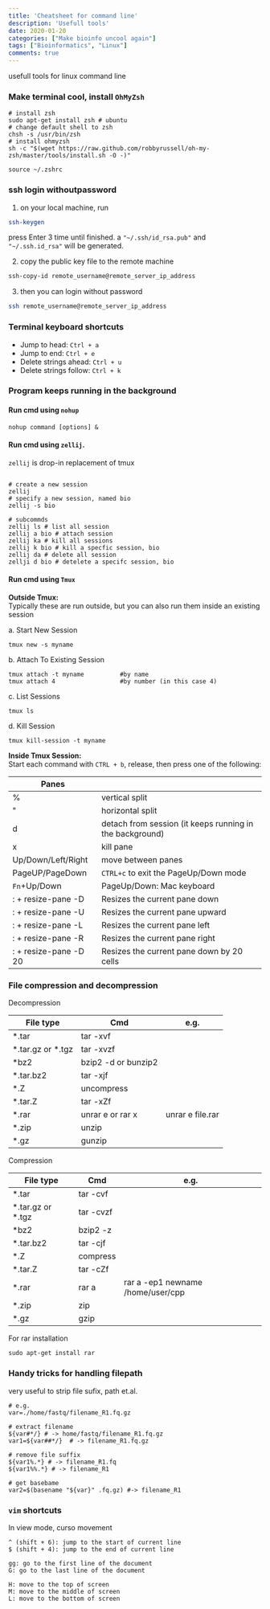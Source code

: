 ```yaml
---
title: 'Cheatsheet for command line'
description: 'Usefull tools'
date: 2020-01-20
categories: ["Make bioinfo uncool again"]
tags: ["Bioinformatics", "Linux"]
comments: true
---
```


usefull tools for linux command line

### Make terminal cool, install `OhMyZsh`

```shell
# install zsh
sudo apt-get install zsh # ubuntu
# change default shell to zsh
chsh -s /usr/bin/zsh
# install ohmyzsh
sh -c "$(wget https://raw.github.com/robbyrussell/oh-my-zsh/master/tools/install.sh -O -)"

source ~/.zshrc
```

### ssh login withoutpassword

1. on your local machine, run
```bash
ssh-keygen
```
press Enter 3 time until finished. a `"~/.ssh/id_rsa.pub"` and `"~/.ssh.id_rsa"` will be generated.

2. copy the public key file to the remote machine
```bash
ssh-copy-id remote_username@remote_server_ip_address
```

3. then you can login without password
```bash
ssh remote_username@remote_server_ip_address
```


### Terminal keyboard shortcuts

- Jump to head: `Ctrl + a`  
- Jump to end: `Ctrl + e`  
- Delete strings ahead: `Ctrl + u`
- Delete strings follow: `Ctrl + k`

### Program keeps running in the background  

#### Run cmd using `nohup`

```shell
nohup command [options] &
```

#### Run cmd using `zellij`. 

`zellij` is drop-in replacement of tmux
```shell

# create a new session
zellij 
# specify a new session, named bio
zellij -s bio

# subcommds 
zellij ls # list all session
zellij a bio # attach session
zellij ka # kill all sessions
zellij k bio # kill a specfic session, bio
zellij da # delete all session
zellji d bio # detelete a specifc session, bio
```




#### Run cmd using `Tmux`

**Outside Tmux:**  
Typically these are run outside, but you can also run them inside an existing session  

a. Start New Session 

```shell
tmux new -s myname
```

b. Attach To Existing Session 

```shell
tmux attach -t myname          #by name 
tmux attach 4                  #by number (in this case 4)
```

c. List Sessions 
```shell
tmux ls
```

d. Kill Session
```shell 
tmux kill-session -t myname
```

**Inside Tmux Session:**  
Start each command with `CTRL + b`, release, then press one of the following:  

| Panes                      |                                                          |
| -------------------------  | -------------------------------------------------------- | 
| %                          | vertical split                                           |
| "                          | horizontal split                                         |
| d                          | detach from session (it keeps running in the background) |
| x                          | kill pane                                                |
| Up/Down/Left/Right         | move between panes                                       |
| PageUP/PageDown            | `CTRL+c` to exit the PageUp/Down mode                    |
| `Fn`+Up/Down               | PageUp/Down: Mac keyboard                                |
| : + resize-pane -D         | Resizes the current pane down                            |
| : + resize-pane -U         | Resizes the current pane upward                          |
| : + resize-pane -L         | Resizes the current pane left                            |
| : + resize-pane -R         | Resizes the current pane right                           |
| : + resize-pane -D 20      | Resizes the current pane down by 20 cells                |


### File compression and decompression

Decompression  

| File type         | Cmd                 | e.g.                              |
| ----------------- | ------------------- | --------------------------------- |
| *.tar             | tar -xvf            |                                   |
| *.tar.gz or *.tgz | tar -xvzf           |                                   |
| *bz2              | bzip2 -d or bunzip2 |                                   |
| *.tar.bz2         | tar -xjf            |                                   |
| *.Z               | uncompress          |                                   |
| *.tar.Z           | tar -xZf            |                                   |
| *.rar             | unrar e or rar x    | unrar e file.rar                  |
| *.zip             | unzip               |                                   |
| *.gz              | gunzip              |                                   |


Compression  

| File type         | Cmd                 | e.g.                              |
| ----------------- | ------------------- | --------------------------------- |
| *.tar             | tar -cvf            |                                   |
| *.tar.gz or *.tgz | tar -cvzf           |                                   |
| *bz2              | bzip2 -z            |                                   |
| *.tar.bz2         | tar -cjf            |                                   |
| *.Z               | compress            |                                   |
| *.tar.Z           | tar -cZf            |                                   |
| *.rar             | rar a               | rar a -ep1 newname /home/user/cpp |
| *.zip             | zip                 |                                   |
| *.gz              | gzip                |                                   |

For rar installation

```shell
sudo apt-get install rar
```

### Handy tricks for handling filepath

very useful to strip file sufix, path et.al.

```shell
# e.g.
var=./home/fastq/filename_R1.fq.gz

# extract filename
${var#*/} # -> home/fastq/filename_R1.fq.gz
var1=${var##*/}  # -> filename_R1.fq.gz

# remove file suffix
${var1%.*} # -> filename_R1.fq
${var1%%.*} # -> filename_R1

# get basebame
var2=$(basename "${var}" .fq.gz) #-> filename_R1
```


###  `vim` shortcuts

In view mode, curso movement
```
^ (shift + 6): jump to the start of current line
$ (shift + 4): jump to the end of current line

gg: go to the first line of the document
G: go to the last line of the document

H: move to the top of screen
M: move to the middle of screen
L: move to the bottom of screen
```

### 